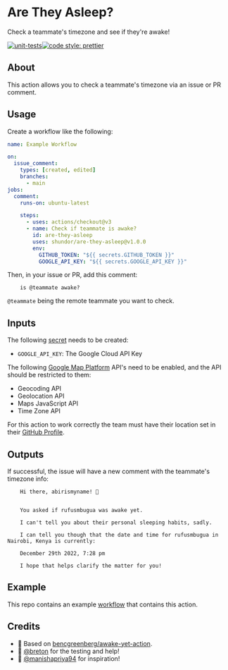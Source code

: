 # Are They Asleep?

Check a teammate's timezone and see if they're awake!

[![unit-tests](https://github.com/shundor/are-they-asleep/actions/workflows/test.yml/badge.svg)](https://github.com/shundor/are-they-asleep/actions/workflows/test.yml)[![code style: prettier](https://img.shields.io/badge/code_style-prettier-ff69b4.svg?style=flat-square)](https://github.com/prettier/prettier)

## About

This action allows you to check a teammate's timezone via an issue or PR comment.

## Usage

Create a workflow like the following:

```yaml
name: Example Workflow

on:
  issue_comment:
    types: [created, edited]
    branches:
      - main     
jobs:
  comment:
    runs-on: ubuntu-latest

    steps:
      - uses: actions/checkout@v3
      - name: Check if teammate is awake?
        id: are-they-asleep
        uses: shundor/are-they-asleep@v1.0.0
        env:
          GITHUB_TOKEN: "${{ secrets.GITHUB_TOKEN }}"
          GOOGLE_API_KEY: "${{ secrets.GOOGLE_API_KEY }}"          
```
Then, in your issue or PR, add this comment:

```text
    is @teammate awake?
```
`@teammate` being the remote teammate you want to check.
## Inputs

The following [secret](https://docs.github.com/en/actions/security-guides/encrypted-secrets) needs to be created:

- `GOOGLE_API_KEY`: The Google Cloud API Key

The following [Google Map Platform](https://console.cloud.google.com/google/maps-apis/overview) API's need to be enabled, and the API should be restricted to them:

- Geocoding API
- Geolocation API
- Maps JavaScript API
- Time Zone API

For this action to work correctly the team must have their location set in their [GitHub Profile](https://docs.github.com/en/account-and-profile/setting-up-and-managing-your-github-profile/customizing-your-profile/personalizing-your-profile#setting-your-location-and-time-zone).

## Outputs

If successful, the issue will have a new comment with the teammate's timezone info:

```text
    Hi there, abirismyname! 👋
    

    You asked if rufusmbugua was awake yet.

    I can't tell you about their personal sleeping habits, sadly.

    I can tell you though that the date and time for rufusmbugua in Nairobi, Kenya is currently:

    December 29th 2022, 7:28 pm

    I hope that helps clarify the matter for you!
```

## Example

This repo contains an example [workflow](https://github.com/shundor/awake-yet-action-js/blob/main/.github/workflows/example.yml) that contains this action.

## Credits

- :bow: Based on [bencgreenberg/awake-yet-action](https://github.com/bencgreenberg/awake-yet-action).
- :bow: [@breton](breton) for the testing and help!
- :bow: [@manishapriya94](manishapriya94) for inspiration!
